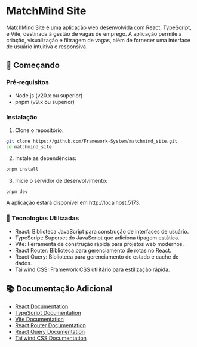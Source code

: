 # MatchMind Site

MatchMind Site é uma aplicação web desenvolvida com React, TypeScript, e Vite, destinada à gestão de vagas de emprego. A aplicação permite a criação, visualização e filtragem de vagas, além de fornecer uma interface de usuário intuitiva e responsiva.

## 🚀 Começando

### Pré-requisitos

- Node.js (v20.x ou superior)
- pnpm (v9.x ou superior)

### Instalação

1. Clone o repositório:

```bash
git clone https://github.com/Framework-System/matchmind_site.git
cd matchmind_site
```
2. Instale as dependências:
```bash
pnpm install
```
3. Inicie o servidor de desenvolvimento:
```bash
pnpm dev
```
A aplicação estará disponível em http://localhost:5173.

### 🧰 Tecnologias Utilizadas
* React: Biblioteca JavaScript para construção de interfaces de usuário.
* TypeScript: Superset do JavaScript que adiciona tipagem estática.
* Vite: Ferramenta de construção rápida para projetos web modernos.
* React Router: Biblioteca para gerenciamento de rotas no React.
* React Query: Biblioteca para gerenciamento de estado e cache de dados.
* Tailwind CSS: Framework CSS utilitário para estilização rápida.

## 📚 Documentação Adicional

- [React Documentation](https://react.dev/learn)
- [TypeScript Documentation](https://www.typescriptlang.org/docs/)
- [Vite Documentation](https://vitejs.dev/guide/)
- [React Router Documentation](https://reactrouter.com/en/main)
- [React Query Documentation](https://tanstack.com/query/latest/docs/)
- [Tailwind CSS Documentation](https://tailwindcss.com/docs)